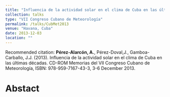 ```yaml
---
title: "Influencia de la actividad solar en el clima de Cuba en las últimas décadas."
collection: talks
type: "VII Congreso Cubano de Meteorología"
permalink: /talks/CubMet2013
venue: "Havana, Cuba"
date: 2013-12-03
location: ""
---
```


Recommended citation: <b>Pérez-Alarcón, A.</b>, Pérez-Doval,J., Gamboa-Carballo, J.J. (2013). Influencia de la actividad
solar en el clima de Cuba en las últimas décadas. CD-ROM Memorias del VII Congreso
Cubano de Meteorología, ISBN: 978-959-7167-43-3, 3-6 December 2013.


# Abstact



